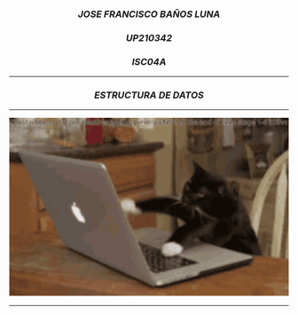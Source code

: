 <center>


### ***JOSE FRANCISCO BAÑOS LUNA***
### ***UP210342***
### ***ISC04A***

___

### ***ESTRUCTURA DE DATOS***

___

<div align="center">

<img src= "IMG/cat.gif" width="1000"  alt="">

</div>

<center>

<div align="center">

___


